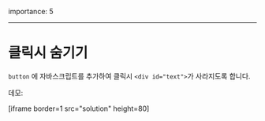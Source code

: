 importance: 5

---

# 클릭시 숨기기

`button` 에 자바스크립트를 추가하여 클릭시 `<div id="text">`가 사라지도록 합니다.

데모:

[iframe border=1 src="solution" height=80]
